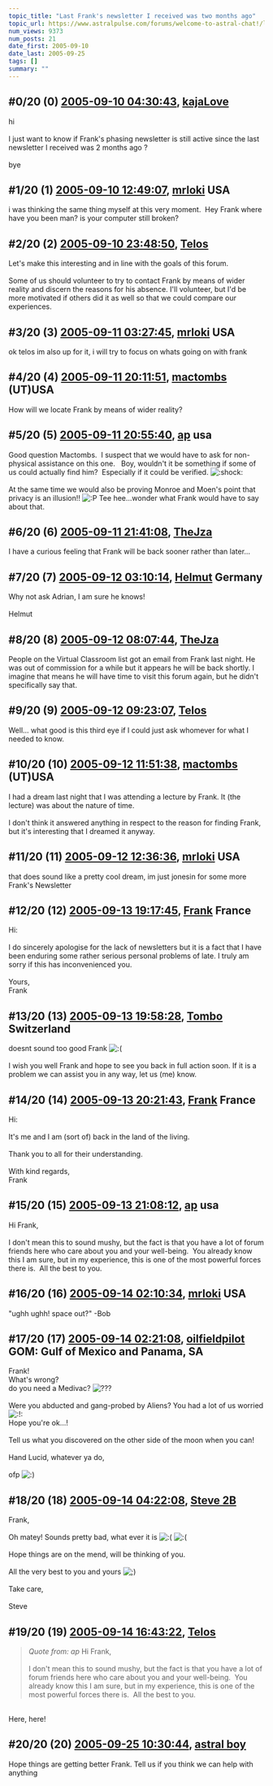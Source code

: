 ```yaml
---
topic_title: "Last Frank's newsletter I received was two months ago"
topic_url: https://www.astralpulse.com/forums/welcome-to-astral-chat!/last-frank-s-newsletter-i-received-was-two-months-ago
num_views: 9373
num_posts: 21
date_first: 2005-09-10
date_last: 2005-09-25
tags: []
summary: ""
---
```


## \#0/20 (0) [2005-09-10 04:30:43](https://www.astralpulse.com/forums/index.php?msg=175467), [kajaLove](https://www.astralpulse.com/forums/profile/?u=6993)  ##
<section>
hi
<br>
<br>
I just want to know if Frank's phasing newsletter is still active since the last newsletter I received was 2 months ago ?
<br>
<br>
bye
</section>

## \#1/20 (1) [2005-09-10 12:49:07](https://www.astralpulse.com/forums/index.php?msg=175487), [mrloki](https://www.astralpulse.com/forums/profile/?u=8474) USA ##
<section>
i was thinking the same thing myself at this very moment.  Hey Frank where have you been man? is your computer still broken?
</section>

## \#2/20 (2) [2005-09-10 23:48:50](https://www.astralpulse.com/forums/index.php?msg=175523), [Telos](https://www.astralpulse.com/forums/profile/?u=6496)  ##
<section>
Let's make this interesting and in line with the goals of this forum.
<br>
<br>
Some of us should volunteer to try to contact Frank by means of wider reality and discern the reasons for his absence. I'll volunteer, but I'd be more motivated if others did it as well so that we could compare our experiences.
</section>

## \#3/20 (3) [2005-09-11 03:27:45](https://www.astralpulse.com/forums/index.php?msg=175534), [mrloki](https://www.astralpulse.com/forums/profile/?u=8474) USA ##
<section>
ok telos im also up for it, i will try to focus on whats going on with frank
</section>

## \#4/20 (4) [2005-09-11 20:11:51](https://www.astralpulse.com/forums/index.php?msg=175599), [mactombs](https://www.astralpulse.com/forums/profile/?u=5553) (UT)USA ##
<section>
How will we locate Frank by means of wider reality?
</section>

## \#5/20 (5) [2005-09-11 20:55:40](https://www.astralpulse.com/forums/index.php?msg=175603), [ap](https://www.astralpulse.com/forums/profile/?u=9326) usa ##
<section>
Good question Mactombs.  I suspect that we would have to ask for non-physical assistance on this one.   Boy, wouldn't it be something if some of us could actually find him?  Especially if it could be verified.
<img alt=":shock:" class="smiley" src="https://www.astralpulse.com/forums/Smileys/fugue/shocked.png" title="Shocked"/>
<br>
<br>
At the same time we would also be proving Monroe and Moen's point that privacy is an illusion!!
<img alt=":P" class="smiley" src="https://www.astralpulse.com/forums/Smileys/fugue/tongue.png" title="Tongue"/>
Tee hee...wonder what Frank would have to say about that.
</section>

## \#6/20 (6) [2005-09-11 21:41:08](https://www.astralpulse.com/forums/index.php?msg=175605), [TheJza](https://www.astralpulse.com/forums/profile/?u=218)  ##
<section>
I have a curious feeling that Frank will be back sooner rather than later...
</section>

## \#7/20 (7) [2005-09-12 03:10:14](https://www.astralpulse.com/forums/index.php?msg=175625), [Helmut](https://www.astralpulse.com/forums/profile/?u=40) Germany ##
<section>
Why not ask Adrian, I am sure he knows!
<br>
<br>
Helmut
</section>

## \#8/20 (8) [2005-09-12 08:07:44](https://www.astralpulse.com/forums/index.php?msg=175638), [TheJza](https://www.astralpulse.com/forums/profile/?u=218)  ##
<section>
People on the Virtual Classroom list got an email from Frank last night. He was out of commission for a while but it appears he will be back shortly. I imagine that means he will have time to visit this forum again, but he didn't specifically say that.
</section>

## \#9/20 (9) [2005-09-12 09:23:07](https://www.astralpulse.com/forums/index.php?msg=175642), [Telos](https://www.astralpulse.com/forums/profile/?u=6496)  ##
<section>
Well... what good is this third eye if I could just ask whomever for what I needed to know.
</section>

## \#10/20 (10) [2005-09-12 11:51:38](https://www.astralpulse.com/forums/index.php?msg=175648), [mactombs](https://www.astralpulse.com/forums/profile/?u=5553) (UT)USA ##
<section>
I had a dream last night that I was attending a lecture by Frank. It (the lecture) was about the nature of time.
<br>
<br>
I don't think it answered anything in respect to the reason for finding Frank, but it's interesting that I dreamed it anyway.
</section>

## \#11/20 (11) [2005-09-12 12:36:36](https://www.astralpulse.com/forums/index.php?msg=175651), [mrloki](https://www.astralpulse.com/forums/profile/?u=8474) USA ##
<section>
that does sound like a pretty cool dream, im just jonesin for some more Frank's Newsletter
</section>

## \#12/20 (12) [2005-09-13 19:17:45](https://www.astralpulse.com/forums/index.php?msg=175769), [Frank](https://www.astralpulse.com/forums/profile/?u=359) France ##
<section>
Hi:
<br>
<br>
I do sincerely apologise for the lack of newsletters but it is a fact that I have been enduring some rather serious personal problems of late. I truly am sorry if this has inconvenienced you.
<br>
<br>
Yours,
<br>
Frank
</section>

## \#13/20 (13) [2005-09-13 19:58:28](https://www.astralpulse.com/forums/index.php?msg=175771), [Tombo](https://www.astralpulse.com/forums/profile/?u=2799) Switzerland ##
<section>
doesnt sound too good Frank
<img alt=":(" class="smiley" src="https://www.astralpulse.com/forums/Smileys/fugue/sad.png" title="Sad"/>
<br>
<br>
I wish you well Frank and hope to see you back in full action soon. If it is a problem we can assist you in any way, let us (me) know.
</section>

## \#14/20 (14) [2005-09-13 20:21:43](https://www.astralpulse.com/forums/index.php?msg=175775), [Frank](https://www.astralpulse.com/forums/profile/?u=359) France ##
<section>
Hi:
<br>
<br>
It's me and I am (sort of) back in the land of the living.
<br>
<br>
Thank you to all for their understanding.
<br>
<br>
With kind regards,
<br>
Frank
</section>

## \#15/20 (15) [2005-09-13 21:08:12](https://www.astralpulse.com/forums/index.php?msg=175778), [ap](https://www.astralpulse.com/forums/profile/?u=9326) usa ##
<section>
Hi Frank,
<br>
<br>
I don't mean this to sound mushy, but the fact is that you have a lot of forum friends here who care about you and your well-being.  You already know this I am sure, but in my experience, this is one of the most powerful forces there is.  All the best to you.
</section>

## \#16/20 (16) [2005-09-14 02:10:34](https://www.astralpulse.com/forums/index.php?msg=175789), [mrloki](https://www.astralpulse.com/forums/profile/?u=8474) USA ##
<section>
"ughh ughh! space out?" -Bob
</section>

## \#17/20 (17) [2005-09-14 02:21:08](https://www.astralpulse.com/forums/index.php?msg=175791), [oilfieldpilot](https://www.astralpulse.com/forums/profile/?u=8631) GOM: Gulf of Mexico and Panama, SA ##
<section>
Frank!
<br>
What's wrong?
<br>
do you need a Medivac?
<img alt="???" class="smiley" src="https://www.astralpulse.com/forums/Smileys/fugue/huh.png" title="Huh"/>
<br>
<br>
Were you abducted and gang-probed by Aliens? You had a lot of us worried
<img alt=":!:" class="smiley" src="https://www.astralpulse.com/forums/Smileys/fugue/smiley.png" title="Smiley"/>
<br>
Hope you're ok...!
<br>
<br>
Tell us what you discovered on the other side of the moon when you can!
<br>
<br>
Hand Lucid, whatever ya do,
<br>
<br>
ofp
<img alt=":)" class="smiley" src="https://www.astralpulse.com/forums/Smileys/fugue/smiley.png" title="Smiley"/>
</section>

## \#18/20 (18) [2005-09-14 04:22:08](https://www.astralpulse.com/forums/index.php?msg=175797), [Steve 2B](https://www.astralpulse.com/forums/profile/?u=8938)  ##
<section>
Frank,
<br>
<br>
Oh matey! Sounds pretty bad, what ever it is
<img alt=":(" class="smiley" src="https://www.astralpulse.com/forums/Smileys/fugue/sad.png" title="Sad"/>
<img alt=":(" class="smiley" src="https://www.astralpulse.com/forums/Smileys/fugue/sad.png" title="Sad"/>
<br>
<br>
Hope things are on the mend, will be thinking of you.
<br>
<br>
All the very best to you and yours
<img alt=";)" class="smiley" src="https://www.astralpulse.com/forums/Smileys/fugue/wink.png" title="Wink"/>
<br>
<br>
Take care,
<br>
<br>
Steve
</section>

## \#19/20 (19) [2005-09-14 16:43:22](https://www.astralpulse.com/forums/index.php?msg=175830), [Telos](https://www.astralpulse.com/forums/profile/?u=6496)  ##
<section>
<blockquote class="bbc_standard_quote">
 <cite>
  Quote from: ap
 </cite>
 Hi Frank,
 <br>
 <br>
 I don't mean this to sound mushy, but the fact is that you have a lot of forum friends here who care about you and your well-being.  You already know this I am sure, but in my experience, this is one of the most powerful forces there is.  All the best to you.
</blockquote>
<br>
Here, here!
</section>

## \#20/20 (20) [2005-09-25 10:30:44](https://www.astralpulse.com/forums/index.php?msg=176671), [astral boy](https://www.astralpulse.com/forums/profile/?u=8720)  ##
<section>
Hope things are getting better Frank. Tell us if you think we can help with anything
</section>
